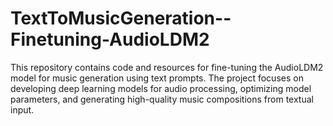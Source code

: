 # TextToMusicGeneration--Finetuning-AudioLDM2
This repository contains code and resources for fine-tuning the AudioLDM2 model for music generation using text prompts. The project focuses on developing deep learning models for audio processing, optimizing model parameters, and generating high-quality music compositions from textual input. 
